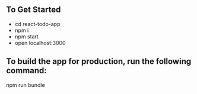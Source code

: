 ## To Get Started
 - cd react-todo-app
 - npm i
 - npm start
 - open localhost:3000

## To build the app for production, run the following command:
npm run bundle
